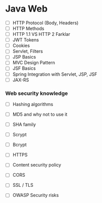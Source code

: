 # Java Web

- [ ] HTTP Protocol (Body, Headers)
- [ ] HTTP Methods
- [ ] HTTP 1.1 VS HTTP 2 Farklar
- [ ] JWT Tokens
- [ ] Cookies
- [ ] Servlet, Filters
- [ ] JSP Basics
- [ ] MVC Design Pattern
- [ ] JSF Basics
- [ ] Spring Integration with Servlet, JSP, JSF
- [ ] JAX-RS

### Web security knowledge

- [ ] Hashing algorithms
- [ ] MD5 and why not to use it
- [ ] SHA family
- [ ] Scrypt
- [ ] Bcrypt
- [ ] HTTPS
- [ ] Content security policy
- [ ] CORS
- [ ] SSL / TLS
- [ ] OWASP Security risks

